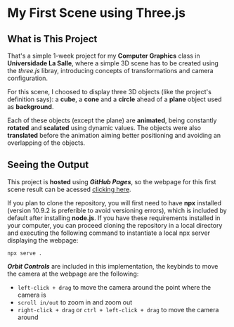 # My First Scene using Three.js

## What is This Project

  That's a simple 1-week project for my **Computer Graphics** class in **Universidade La Salle**, where a simple 3D scene has to be created using the *three.js* libray, introducing concepts of transformations and camera configuration.

  For this scene, I choosed to display three 3D objects (like the project's definition says): a **cube**, a **cone** and a **circle** ahead of a **plane** object used as **background**.

  Each of these objects (except the plane) are **animated**, being constantly **rotated** and **scalated** using dynamic values. The objects were also **translated** before the animation aiming better positioning and avoiding an overlapping of the objects.

## Seeing the Output

  This project is **hosted** using ***GitHub Pages***, so the webpage for this first scene result can be acessed [clicking here](https://j00nathan.github.io/three.js-first-scene/).

  If you plan to clone the repository, you will first need to have **npx** installed (version 10.9.2 is preferible to avoid versioning errors), which is included by default after installing **node.js**. If you have these requirements installed in your computer, you can proceed cloning the repository in a local directory and executing the following command to instantiate a local npx server displaying the webpage: 

`npx serve .`

  ***Orbit Controls*** are included in this implementation, the keybinds to move the camera at the webpage are the following:
- `left-click + drag` to move the camera around the point where the camera is
- `scroll in/out` to zoom in and zoom out
- `right-click + drag` or `ctrl + left-click + drag` to move the camera around
